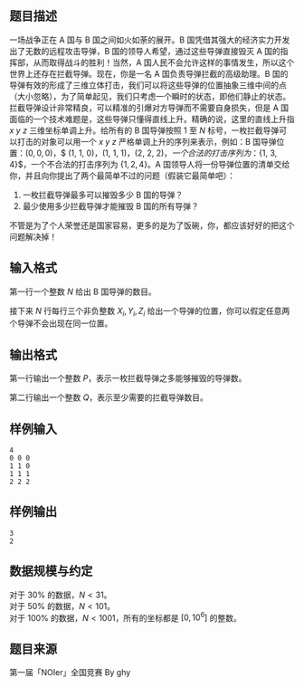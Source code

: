 ## 题目描述

一场战争正在 A 国与 B 国之间如火如荼的展开。B 国凭借其强大的经济实力开发出了无数的远程攻击导弹，B 国的领导人希望，通过这些导弹直接毁灭 A 国的指挥部，从而取得战斗的胜利！当然，A 国人民不会允许这样的事情发生，所以这个世界上还存在拦截导弹。现在，你是一名 A 国负责导弹拦截的高级助理。B 国的导弹有效的形成了三维立体打击，我们可以将这些导弹的位置抽象三维中间的点（大小忽略），为了简单起见，我们只考虑一个瞬时的状态，即他们静止的状态。拦截导弹设计非常精良，可以精准的引爆对方导弹而不需要自身损失，但是 A 国面临的一个技术难题是，这些导弹只懂得直线上升。精确的说，这里的直线上升指 $x\ y\ z$ 三维坐标单调上升。给所有的 B 国导弹按照 $1$ 至 $N$ 标号，一枚拦截导弹可以打击的对象可以用一个 $x\ y\ z$ 严格单调上升的序列来表示，例如：B 国导弹位置：$(0, 0, 0)$，$ (1, 1, 0)$，$(1, 1, 1)$，$(2, 2, 2)$，一个合法的打击序列为：$\{1, 3, 4\}$，一个不合法的打击序列为 $\{1, 2, 4\}$。A 国领导人将一份导弹位置的清单交给你，并且向你提出了两个最简单不过的问题（假装它最简单吧）：
1. 一枚拦截导弹最多可以摧毁多少 B 国的导弹？
2. 最少使用多少拦截导弹才能摧毁 B 国的所有导弹？

不管是为了个人荣誉还是国家容易，更多的是为了饭碗，你，都应该好好的把这个问题解决掉！
## 输入格式

第一行一个整数 $N$ 给出 B 国导弹的数目。

接下来 $N$ 行每行三个非负整数 $X_i, Y_i, Z_i$ 给出一个导弹的位置，你可以假定任意两个导弹不会出现在同一位置。
## 输出格式

第一行输出一个整数 $P$，表示一枚拦截导弹之多能够摧毁的导弹数。

第二行输出一个整数 $Q$，表示至少需要的拦截导弹数目。
## 样例输入
```plain
4
0 0 0
1 1 0
1 1 1
2 2 2
```
## 样例输出
```plain
3
2
```
## 数据规模与约定
对于 $30\%$ 的数据，$N < 31$。  
对于 $50\%$ 的数据，$N < 101$。  
对于 $100\%$ 的数据，$N < 1001$，所有的坐标都是 $[0,10^6]$ 的整数。
## 题目来源
第一届「NOIer」全国竞赛 By ghy
